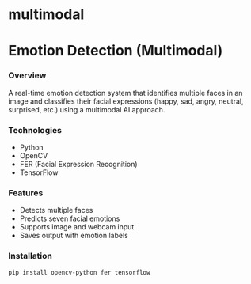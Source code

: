 ﻿# multimodal

# Emotion Detection (Multimodal)

### Overview
A real-time emotion detection system that identifies multiple faces in an image and classifies their facial expressions (happy, sad, angry, neutral, surprised, etc.) using a multimodal AI approach.

### Technologies
- Python
- OpenCV
- FER (Facial Expression Recognition)
- TensorFlow

### Features
- Detects multiple faces
- Predicts seven facial emotions
- Supports image and webcam input
- Saves output with emotion labels

### Installation
```bash
pip install opencv-python fer tensorflow

